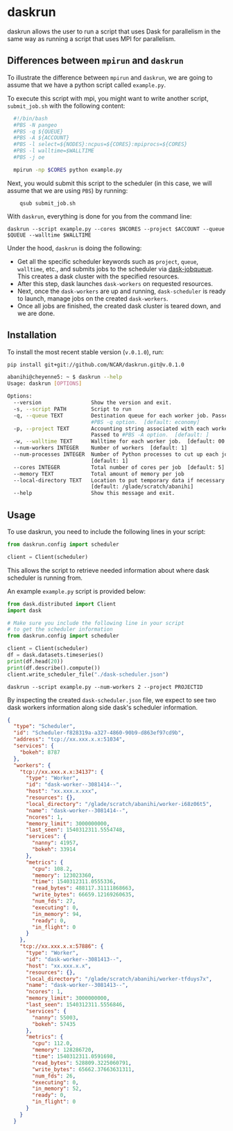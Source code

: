 # daskrun
 daskrun allows the user to run a script that uses Dask for parallelism in the same way as running a script that uses MPI for parallelism.

## Differences between `mpirun` and `daskrun`

To illustrate the difference between `mpirun` and `daskrun`, we are going to assume that we have a python script called `example.py`.

To execute this script with mpi, you might want to write another script, `submit_job.sh` with the following content:

```bash
  #!/bin/bash
  #PBS -N pangeo
  #PBS -q ${QUEUE}
  #PBS -A ${ACCOUNT}
  #PBS -l select=${NODES}:ncpus=${CORES}:mpiprocs=${CORES}
  #PBS -l walltime=$WALLTIME
  #PBS -j oe

  mpirun -np $CORES python example.py
```
Next, you would submit this script to the scheduler (in this case, we will assume that we are using `PBS`) by running:

        qsub submit_job.sh


With `daskrun`, everything is done for you from the command line:

    daskrun --script example.py --cores $NCORES --project $ACCOUNT --queue $QUEUE --walltime $WALLTIME

Under the hood, `daskrun` is doing the following:
- Get all the specific scheduler keywords such as `project`, `queue`, `walltime`, etc., and submits jobs to the scheduler via [dask-jobqueue](https://dask-jobqueue.readthedocs.io/en/latest/). This creates a dask cluster with the specified resources.  
- After this step, dask launches `dask-workers` on requested resources.
- Next, once the `dask-workers` are up and running, `dask-scheduler` is ready to launch, manage jobs on the created `dask-workers`. 
- Once all jobs are finished, the created dask cluster is teared down, and we are done. 




## Installation 

To install the most recent stable version (`v.0.1.0`), run:
```bash
pip install git+git://github.com/NCAR/daskrun.git@v.0.1.0
```



```bash
abanihi@cheyenne5: ~ $ daskrun --help
Usage: daskrun [OPTIONS]

Options:
  --version                Show the version and exit.
  -s, --script PATH        Script to run
  -q, --queue TEXT         Destination queue for each worker job. Passed to
                           #PBS -q option.  [default: economy]
  -p, --project TEXT       Accounting string associated with each worker job.
                           Passed to #PBS -A option.  [default: ]
  -w, --walltime TEXT      Walltime for each worker job.  [default: 00:20:00]
  --num-workers INTEGER    Number of workers  [default: 1]
  --num-processes INTEGER  Number of Python processes to cut up each job
                           [default: 1]
  --cores INTEGER          Total number of cores per job  [default: 5]
  --memory TEXT            Total amount of memory per job
  --local-directory TEXT   Location to put temporary data if necessary
                           [default: /glade/scratch/abanihi]
  --help                   Show this message and exit.
```


## Usage 

To use daskrun, you need to include the following lines in your script:

```python
from daskrun.config import scheduler

client = Client(scheduler)
```

This allows the script to retrieve needed information about where dask scheduler is running from. 

An example `example.py` script is provided below:

```python
from dask.distributed import Client
import dask

# Make sure you include the following line in your script
# to get the scheduler information
from daskrun.config import scheduler

client = Client(scheduler)
df = dask.datasets.timeseries()
print(df.head(20))
print(df.describe().compute())
client.write_scheduler_file("./dask-scheduler.json")
```

```daskrun --script example.py --num-workers 2 --project PROJECTID```

By inspecting the created `dask-scheduler.json` file, we expect to see two dask workers information along side dask's scheduler information.

```json
{
  "type": "Scheduler",
  "id": "Scheduler-f828319a-a327-4860-90b9-d863ef97cd9b",
  "address": "tcp://xx.xxx.x.x:51034",
  "services": {
    "bokeh": 8787
  },
  "workers": {
    "tcp://xx.xxx.x.x:34137": {
      "type": "Worker",
      "id": "dask-worker--3081414--",
      "host": "xx.xxx.x.xxx",
      "resources": {},
      "local_directory": "/glade/scratch/abanihi/worker-i68z06t5",
      "name": "dask-worker--3081414--",
      "ncores": 1,
      "memory_limit": 3000000000,
      "last_seen": 1540312311.5554748,
      "services": {
        "nanny": 41957,
        "bokeh": 33914
      },
      "metrics": {
        "cpu": 108.2,
        "memory": 123023360,
        "time": 1540312311.0555336,
        "read_bytes": 488117.31111868663,
        "write_bytes": 66659.12169260635,
        "num_fds": 27,
        "executing": 0,
        "in_memory": 94,
        "ready": 0,
        "in_flight": 0
      }
    },
    "tcp://xx.xxx.x.x:57886": {
      "type": "Worker",
      "id": "dask-worker--3081413--",
      "host": "xx.xxx.x.x",
      "resources": {},
      "local_directory": "/glade/scratch/abanihi/worker-tfduys7x",
      "name": "dask-worker--3081413--",
      "ncores": 1,
      "memory_limit": 3000000000,
      "last_seen": 1540312311.5556846,
      "services": {
        "nanny": 55003,
        "bokeh": 57435
      },
      "metrics": {
        "cpu": 112.0,
        "memory": 128286720,
        "time": 1540312311.0591698,
        "read_bytes": 528809.3225060791,
        "write_bytes": 65662.37663631311,
        "num_fds": 26,
        "executing": 0,
        "in_memory": 52,
        "ready": 0,
        "in_flight": 0
      }
    }
  }
```

